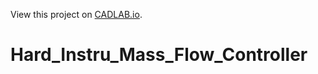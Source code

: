 View this project on [CADLAB.io](https://cadlab.io/project/27497). 

# Hard_Instru_Mass_Flow_Controller